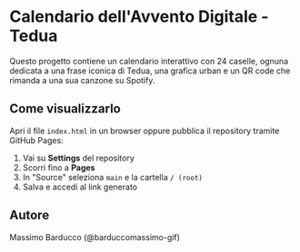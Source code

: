 
# Calendario dell'Avvento Digitale - Tedua

Questo progetto contiene un calendario interattivo con 24 caselle, ognuna dedicata a una frase iconica di Tedua, una grafica urban e un QR code che rimanda a una sua canzone su Spotify.

## Come visualizzarlo

Apri il file `index.html` in un browser oppure pubblica il repository tramite GitHub Pages:

1. Vai su **Settings** del repository
2. Scorri fino a **Pages**
3. In "Source" seleziona `main` e la cartella `/ (root)`
4. Salva e accedi al link generato

## Autore
Massimo Barducco (@barduccomassimo-gif)
